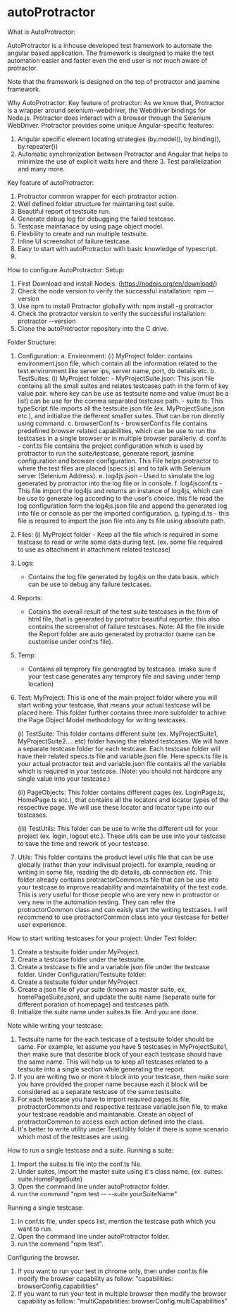 # autoProtractor
 
What is AutoProtractor:

AutoProtractor is a inhouse developed test framework to automate the angular based application. The framework is designed to make the test automation easier and faster even the end user is not much aware of protractor.

Note that the framework is designed on the top of protractor and jasmine framework. 

Why AutoProtractor:
Key feature of protractor:
As we know that, Protractor is a wrapper around selenium-webdriver, the Webdriver bindings for Node.js. Protractor does interact with a browser through the Selenium WebDriver.
Protractor provides some unique Angular-specific features:
1. Angular specific element locating strategies (by.model(), by.binding(), by.repeater())
2. Automatic synchronization between Protractor and Angular that helps to minimize the use of explicit waits here and there 3. Test parallelization and many more.

Key feature of autoProtractor:
1. Protractor common wrapper for each protractor action.
2. Well defined folder structure for maintaning test suite.
3. Beautiful report of testsuite run.
4. Generate debug log for debugging the failed testcase.
5. Testcase maintanace by using page object model.
6. Flexbility to create and run multiple testsuite.
7. Inline UI screenshot of failure testcase.
8. Easy to start with autoProtractor with basic knowledge of typescript.
9. 

How to configure AutoProtractor:
Setup:
1. First Download and install Nodejs. (https://nodejs.org/en/download/)
2. Check the node version to verify the successful installation: npm --version
3. Use npm to install Protractor globally with: npm install -g protractor
4. Check the protractor version to verify the successful installation: protractor --version
5. Clone the autoProtractor repository into the C drive.

Folder Structure:
1. Configuration:
	a. Environment:
		(i) MyProject folder: contains environment.json file, which contain all the information related to the test environment like server ips, server name, port, db details etc.
	b. TestSuites:
		(i) MyProject folder:
			- MyProjectSuite.json: This json file contains all the small suites and relates testcases path in the form of key value pair. 
			where key can be use as testsuite name and value (must be a list) can be use for the comma separated testcase path.
			- suite.ts: This typeScript file imports all the testsuite json file (ex. MyProjectSuite.json etc.), and initialize the defferent smaller suites. That can be run directly using command.
	c. browserConf.ts
		- browserConf.ts file contains predefined browser related capabilities, which can be use to run the testcases in a single browser or in multiple browser parallerly.
	d. conf.ts
		- conf.ts file contains the project configuration which is used by protractor to run the suite/testcase, generate report, jasmine configuration and browser configuration. This File helps protractor to where the test files are placed (specs.js) and to talk with Selenium server (Selenium Address). 
	e. log4js.json
		- Used to simulate the log generated by protractor into the log file or in console.
	f. log4jsconf.ts
		- This file import the log4js and returns an instance of log4js, which can be use to generate log according to the user's choice. this file read the log configuration form the log4js.json file and append the generated log into file or console as per the imported configuration.
	g. typing.d.ts
		- this file is required to import the json file into any ts file using absolute path.
2. Files:
	(i) MyProject folder
		- Keep all the file which is required in some testcase to read or write some data during test. (ex. some file required to use as attachment in attachment related testcase)
3. Logs:
	- Contains the log file generated by log4js on the date basis. which can be use to debug any failure testcases.
4. Reports:
	- Cotains the overall result of the test suite testcases in the form of html file, that is generated by protrator beautiful reporter. this also contains the screenshot of failure testcases.
	Note: All the file inside the Report folder are auto generated by protractor (same can be customise under conf.ts file).
5. Temp:
	- Contains all temprory file generagted by testcases. (make sure if your test case generates any temprory file and saving under temp location)
6. Test:
	 MyProject: This is one of the main project folder where you will start writing your testcase, that means your actual testcase will be placed here. This folder further contains three more subfolder to achive the Page Object Model methodology for writing testcases.

	 (i) TestSuite: This folder contains different suite (ex. MyProjectSuite1, MyProjectSuite2.... etc) folder having the related testcases. We will have a separate testcase folder for each testcase. Each testcase folder will have their related specs.ts file and variable.json file. Here specs.ts file is your actual protractor test and variable.json file contains all the variable which is required in your testcase. (Note: you should not hardcore any single value into your testcase.) 

	 (ii) PageObjects: This folder contains different pages (ex. LoginPage.ts, HomePage.ts etc.), that contains all the locators and locator types of the respective page. We will use these locator and locator type into our testcases.

	 (iii) TestUtils: This folder can be use to write the different util for your project (ex. login, logout etc.). These utils can be use into your testcase to save the time and rework of your testcase.

7. Utils: This folder contains the product level utils file that can be use globally (rather than your indivisual project). for example, reading or writing in some file, reading the db details, db connection etc. This folder already contains protractorCommon.ts file that can be use into your testcase to improve readability and maintainability of the test code. This is very useful for those people who are very new in protractor or very new in the automation testing. They can refer the protractorCommon class and can eaisly start the writing testcases. I will recommend to use protractorCommon class into your testcase for better user experience.

How to start writing testcases for your project:
Under Test folder:
1. Create a testsuite folder under MyProject.
2. Create a testcase folder under the testsuite.
3. Create a testcase ts file and a variable.json file under the testcase folder.
Under Configuration/Testsuite folder:
1. Create a testsuite folder under MyProject
2. Create a json file of your suite (known as master suite, ex, homePageSuite.json), and update the suite name (separate suite for different poration of homepage) and testcases path.
3. Initialize the suite name under suites.ts file. And you are done.

Note while writing your testcase:
1. Testsuite name for the each testcase of a testsuite folder should be same. For example, let assume you have 5 testcases in MyProjectSuite1, then make sure that describe block of your each testcase should have the same name. This will help us to keep all testcases related to a testsuite into a single section while generating the report.
2. If you are writing two or more it block into your testcase, then make sure you have provided the proper name because each it block will be considered as a separate testcase of the same testsuite.
3. For each testcase you have to import required pages.ts file, protractorCommon.ts and respective testcase variable.json file, to make your testcase readable and maintanable. Create an object of protractorCommon to access each action defined into the class.
4. It's better to write utility under TestUtility folder if there is some scenario which most of the testcases are using.

How to run a single testcase and a suite.
Running a suite:
1. Import the suites.ts file into the conf.ts file.
2. Under suites, import the master suite using it's class name. (ex. suites: suite.HomePageSuite)
3. Open the command line under autoProtractor folder.
4. run the command "npm test -- --suite yourSuiteName"

Running a single testcase:
1. In conf.ts file, under specs list, mention the testcase path which you want to run.
2. Open the command line under autoProtractor folder.
3. run the command "npm test".

Configuring the browser.
1. If you want to run your test in chrome only, then under conf.ts file modify the browser capability as follow:
"capabilities: browserConfig.capabilities"
2. If you want to run your test in multiple browser then modify the browser capability as follow:
"multiCapabilities: browserConfig.multiCapabilities"

